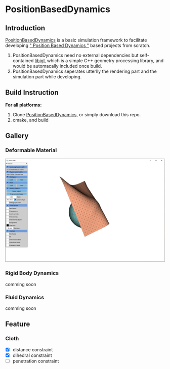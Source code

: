 # PositionBasedDynamics

## Introduction

[PositionBasedDynamics](https://github.com/BFU-Graphics/PositionBasedDynamics) is a basic simulation framework to facilitate developing [" Position Based Dynamics "](https://matthias-research.github.io/pages/publications/posBasedDyn.pdf) based projects from scratch.

1. PositionBasedDynamics need no external dependencies but self-contained [libigl](https://github.com/libigl/libigl), which is a simple C++ geometry processing library, and would be automacally included once build.
2. PositionBasedDynamics seperates utterlly the rendering part and the simulation part while developing.

## Build Instruction

**For all platforms:**

1. Clone [PositionBasedDynamics](https://github.com/BFU-Graphics/PositionBasedDynamics), or simply download this repo.
2. cmake, and build

## Gallery

### Deformable Material

<img src="./Resources/images/cloth_sim01.png"  />

### Rigid Body Dynamics

comming soon

### Fluid Dynamics

comming soon

## Feature

### Cloth

- [x] distance constraint
- [x] dihedral constraint
- [ ] penetration constraint
